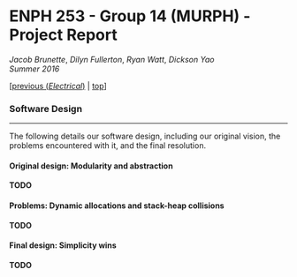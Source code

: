 # ENPH 253 - Group 14 (MURPH) - Project Report
*Jacob Brunette*, *Dilyn Fullerton*, *Ryan Watt*, *Dickson Yao*  
*Summer 2016*

[[previous (*Electrical*)](./ELECTRICAL.md) | [top](./REPORT.md#design)]

### Software Design
---
The following details our software design, including our original
vision, the problems encountered with it, and the final resolution.

#### Original design: Modularity and abstraction
**TODO**

#### Problems: Dynamic allocations and stack-heap collisions
**TODO**

#### Final design: Simplicity wins
**TODO**

